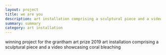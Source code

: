 ```yaml
---
layout: project
title: we are you
description: art installation comprising a sculptural piece and a video showcasing coral bleaching
summary: summary
category: art installation
---
```


winning project for the grantham art prize 2019
art installation comprising a sculptural piece and a video showcasing coral bleaching
